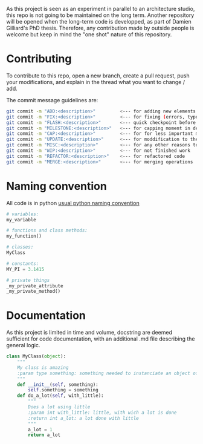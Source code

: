 As this project is seen as an experiment in parallel to an architecture studio, this repo is not going to be maintained on the long term. Another repository will be opened when the long-term code is developped, as part of Damien Gilliard's PhD thesis. Therefore, any contribution made by outside people is welcome but keep in mind the "one shot" nature of this repository.

# Contributing
To contribute to this repo, open a new branch, create a pull request, push your modifications, and explain in the thread what you want to change / add. 

The commit message guidelines are:
```bash
git commit -m "ADD:<description>"         <--- for adding new elements
git commit -m "FIX:<description>"         <--- for fixing (errors, typos)
git commit -m "FLASH:<description>"       <--- quick checkpoint before refactoring
git commit -m "MILESTONE:<description>"   <--- for capping moment in development
git commit -m "CAP:<description>"         <--- for for less important milestones
git commit -m "UPDATE:<description>"      <--- for moddification to the same file
git commit -m "MISC:<description>"        <--- for any other reasons to be described
git commit -m "WIP:<description>"         <--- for not finished work
git commit -m "REFACTOR:<description>"    <--- for refactored code
git commit -m "MERGE:<description>"       <--- for merging operations
```

# Naming convention
All code is in python
[usual python naming convention](https://peps.python.org/pep-0008/#naming-conventions)

```python
# variables:
my_variable

# functions and class methods:
my_function()

# classes:
MyClass

# constants:
MY_PI = 3.1415

# private things
_my_private_attribute
_my_private_method()
```

# Documentation
As this project is limited in time and volume, docstring are deemed sufficient for code documentation, with an additional .md file describing the general logic.

```python
class MyClass(object):
    """
    My class is amazing
    :param type something: something needed to instanciate an object of MyClass
    """
    def __init__(self, something):
        self.something = something
    def do_a_lot(self, with_little):
        """
        Does a lot using little
        :param int with_little: little, with wich a lot is done
        :return int a_lot: a lot done with little
        """
        a_lot = 1
        return a_lot
```